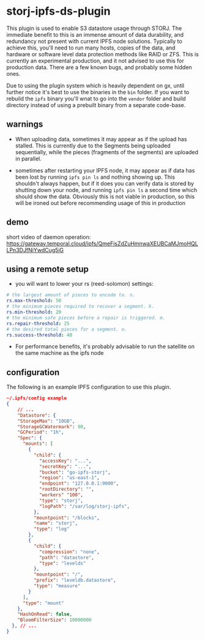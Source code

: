 # storj-ipfs-ds-plugin


This plugin is used to enable S3 datastore usage through STORJ. The immediate benefit to this is an immense amount of data durability, and redundancy not present with current IPFS node solutions. Typically to achieve this, you'll need to run many hosts, copies of the data, and hardware or software level data protection methods like RAID or ZFS. This is currently an experimental production, and it not advised to use this for production data. There are a few known bugs, and probably some hidden ones.

Due to using the plugin system which is heavily dependent on gx, until further notice it's best to use the binaries in the `bin` folder. If you want to rebuild the `ipfs` binary you'll wnat to go into the `vendor` folder and build directory instead of using a prebuilt binary from a separate code-base.

## warnings

* When uploading data, sometimes it may appear as if the upload has stalled. This is currently due to the Segments being uploaded sequentially, while the pieces (fragments of the segments) are uploaded in parallel.

* sometimes after restarting your IPFS node, it may appear as if data has been lost by running `ipfs pin ls` and nothing showing up. This shouldn't always happen, but if it does you can verify data is stored by shutting down your node, and running `ipfs pin ls` a second time which should show the data. Obviously this is not viable in production, so this will be ironed out before recommending usage of this in production

## demo 

short video of daemon operation:
https://gateway.temporal.cloud/ipfs/QmeFisZdZuHmnwaXEUBCaMJmoHQLLPn3DJfNiYwdCug5iG

## using a remote setup

* you will want to lower your rs (reed-solomon) settings:

```yaml
# the largest amount of pieces to encode to. n.
rs.max-threshold: 50
# the minimum pieces required to recover a segment. k.
rs.min-threshold: 20
# the minimum safe pieces before a repair is triggered. m.
rs.repair-threshold: 25
# the desired total pieces for a segment. o.
rs.success-threshold: 40
```

* For performance benefits, it's probably advisable to run the satellite on the same machine as the ipfs node

## configuration

The following is an example IPFS configuration to use this plugin.

```json
~/.ipfs/config example
{
    // ...
    "Datastore": {
    "StorageMax": "10GB",
    "StorageGCWatermark": 90,
    "GCPeriod": "1h",
    "Spec": {
      "mounts": [
        {
          "child": {
            "accessKey": "...",
            "secretKey": "...",
            "bucket": "go-ipfs-storj",
            "region": "us-east-1",
            "endpoint": "127.0.0.1:9000",
            "rootDirectory": "",
            "workers" "100",
            "type": "storj",
            "logPath": "/var/log/storj-ipfs",
          },
          "mountpoint": "/blocks",
          "name": "storj",
          "type": "log"
        },
        {
          "child": {
            "compression": "none",
            "path": "datastore",
            "type": "levelds"
          },
          "mountpoint": "/",
          "prefix": "leveldb.datastore",
          "type": "measure"
        }
      ],
      "type": "mount"
    },
    "HashOnRead": false,
    "BloomFilterSize": 10000000
  }, // ...
}
```
